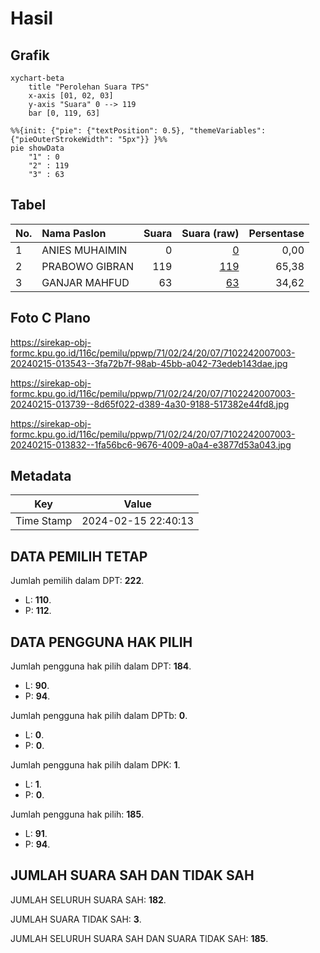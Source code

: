 # Hasil

## Grafik

```mermaid
xychart-beta
    title "Perolehan Suara TPS"
    x-axis [01, 02, 03]
    y-axis "Suara" 0 --> 119
    bar [0, 119, 63]
```

```mermaid
%%{init: {"pie": {"textPosition": 0.5}, "themeVariables": {"pieOuterStrokeWidth": "5px"}} }%%
pie showData
    "1" : 0
    "2" : 119
    "3" : 63
```

## Tabel

| No. | Nama Paslon    | Suara | Suara (raw) | Persentase |
|:--- |:-------------- | -----:| -----------:| ----------:|
| 1   | ANIES MUHAIMIN | 0     | [0][p-1]    | 0,00       |
| 2   | PRABOWO GIBRAN | 119   | [119][p-2]  | 65,38      |
| 3   | GANJAR MAHFUD  | 63    | [63][p-3]   | 34,62      |


[p-1]: https://github.com/gigit-pemilu/pemilu-2024-71-sulawesi-utara/blob/main/pilpres/hitung-suara/sub/71-sulawesi-utara/sub/02-minahasa/sub/24-tombariri-timur/sub/2007-lolah-dua/sub/003-tps/sub/paslon-1.txt
[p-2]: https://github.com/gigit-pemilu/pemilu-2024-71-sulawesi-utara/blob/main/pilpres/hitung-suara/sub/71-sulawesi-utara/sub/02-minahasa/sub/24-tombariri-timur/sub/2007-lolah-dua/sub/003-tps/sub/paslon-2.txt
[p-3]: https://github.com/gigit-pemilu/pemilu-2024-71-sulawesi-utara/blob/main/pilpres/hitung-suara/sub/71-sulawesi-utara/sub/02-minahasa/sub/24-tombariri-timur/sub/2007-lolah-dua/sub/003-tps/sub/paslon-3.txt

## Foto C Plano

https://sirekap-obj-formc.kpu.go.id/116c/pemilu/ppwp/71/02/24/20/07/7102242007003-20240215-013543--3fa72b7f-98ab-45bb-a042-73edeb143dae.jpg

https://sirekap-obj-formc.kpu.go.id/116c/pemilu/ppwp/71/02/24/20/07/7102242007003-20240215-013739--8d65f022-d389-4a30-9188-517382e44fd8.jpg

https://sirekap-obj-formc.kpu.go.id/116c/pemilu/ppwp/71/02/24/20/07/7102242007003-20240215-013832--1fa56bc6-9676-4009-a0a4-e3877d53a043.jpg


## Metadata

| Key        | Value               |
| ---------- | ------------------- |
| Time Stamp | 2024-02-15 22:40:13 |


## DATA PEMILIH TETAP

Jumlah pemilih dalam DPT: **222**.
 * L: **110**.
 * P: **112**.

## DATA PENGGUNA HAK PILIH

Jumlah pengguna hak pilih dalam DPT: **184**.
 * L: **90**.
 * P: **94**.

Jumlah pengguna hak pilih dalam DPTb: **0**.
 * L: **0**.
 * P: **0**.

Jumlah pengguna hak pilih dalam DPK: **1**.
 * L: **1**.
 * P: **0**.

Jumlah pengguna hak pilih: **185**.
 * L: **91**.
 * P: **94**.

## JUMLAH SUARA SAH DAN TIDAK SAH

JUMLAH SELURUH SUARA SAH: **182**.

JUMLAH SUARA TIDAK SAH: **3**.

JUMLAH SELURUH SUARA SAH DAN SUARA TIDAK SAH: **185**.


